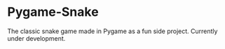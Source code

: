 # Pygame-Snake
The classic snake game made in Pygame as a fun side project.
Currently under development.
